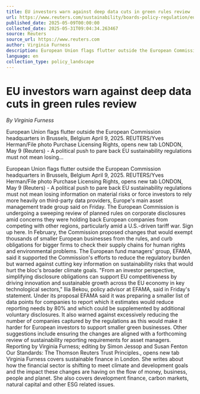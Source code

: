 ```yaml
---
title: EU investors warn against deep data cuts in green rules review
url: https://www.reuters.com/sustainability/boards-policy-regulation/eu-investors-warn-against-deep-data-cuts-green-rules-review-2025-05-09/
published_date: 2025-05-09T00:00:00
collected_date: 2025-05-31T09:04:34.263467
source: Reuters
source_url: https://www.reuters.com
author: Virginia Furness
description: European Union flags flutter outside the European Commission headquarters in Brussels, Belgium April 9, 2025. REUTERS/Yves Herman/File photo Purchase Licensing Rights, opens new tab LONDON, May 9 (Reuters) - A political push to pare back EU sustainability regulations must not mean losing...
language: en
collection_type: policy_landscape
---
```


# EU investors warn against deep data cuts in green rules review

*By Virginia Furness*

European Union flags flutter outside the European Commission headquarters in Brussels, Belgium April 9, 2025. REUTERS/Yves Herman/File photo Purchase Licensing Rights, opens new tab LONDON, May 9 (Reuters) - A political push to pare back EU sustainability regulations must not mean losing...

European Union flags flutter outside the European Commission headquarters in Brussels, Belgium April 9, 2025. REUTERS/Yves Herman/File photo Purchase Licensing Rights, opens new tab LONDON, May 9 (Reuters) - A political push to pare back EU sustainability regulations must not mean losing information on material risks or force investors to rely more heavily on third-party data providers, Europe's main asset management trade group said on Friday. The European Commission is undergoing a sweeping review of planned rules on corporate disclosures amid concerns they were holding back European companies from competing with other regions, particularly amid a U.S.-driven tariff war. Sign up here. In February, the Commission proposed changes that would exempt thousands of smaller European businesses from the rules, and curb obligations for bigger firms to check their supply chains for human rights and environmental problems. The European fund managers' group, EFAMA, said it supported the Commission's efforts to reduce the regulatory burden but warned against cutting key information on sustainability risks that would hurt the bloc's broader climate goals. "From an investor perspective, simplifying disclosure obligations can support EU competitiveness by driving innovation and sustainable growth across the EU economy in key technological sectors," Ilia Bekou, policy advisor at EFAMA, said in Friday's statement. Under its proposal EFAMA said it was preparing a smaller list of data points for companies to report which it estimates would reduce reporting needs by 80% and which could be supplemented by additional voluntary disclosures. It also warned against excessively reducing the number of companies captured by the regulations as this would make it harder for European investors to support smaller green businesses. Other suggestions include ensuring the changes are aligned with a forthcoming review of sustainability reporting requirements for asset managers. Reporting by Virginia Furness; editing by Simon Jessop and Susan Fenton Our Standards: The Thomson Reuters Trust Principles., opens new tab Virginia Furness covers sustainable finance in London. She writes about how the financial sector is shifting to meet climate and development goals and the impact these changes are having on the flow of money, business, people and planet. She also covers development finance, carbon markets, natural capital and other ESG related issues.